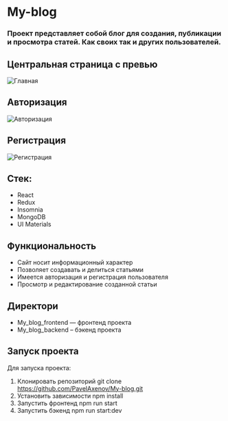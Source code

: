 # My-blog

### Проект представляет собой блог для создания, публикации и просмотра статей. Как своих так и других пользователей.

## Центральная страница с превью
![Главная](https://github.com/PavelAxenov/My_blog/My_blog_frontend/images/readme/preview.jpg)

## Авторизация
![Авторизация](https://github.com/PavelAxenov/My_blog/My_blog_frontend/raw/main/src/images/readme/login.jpg)

## Регистрация
![Регистрация](https://github.com/PavelAxenov/My_blog/My_blog_frontend/raw/main/src/images/readme/register.jpg)

## Стек:
* React
* Redux
* Insomnia
* MongoDB
* UI Materials

## Функциональность
* Сайт носит информационный характер
* Позволяет создавать и делиться статьями
* Имеется авторизация и регистрация пользователя
* Просмотр и редактирование созданной статьи

## Директори
* My_blog_frontend — фронтенд проекта
* My_blog_backend – бэкенд проекта

## Запуск проекта

Для запуска проекта:

1. Клонировать репозиторий git clone https://github.com/PavelAxenov/My-blog.git
2. Установить зависимости npm install
3. Запустить фронтенд npm run start
4. Запустить бэкенд npm run start:dev
